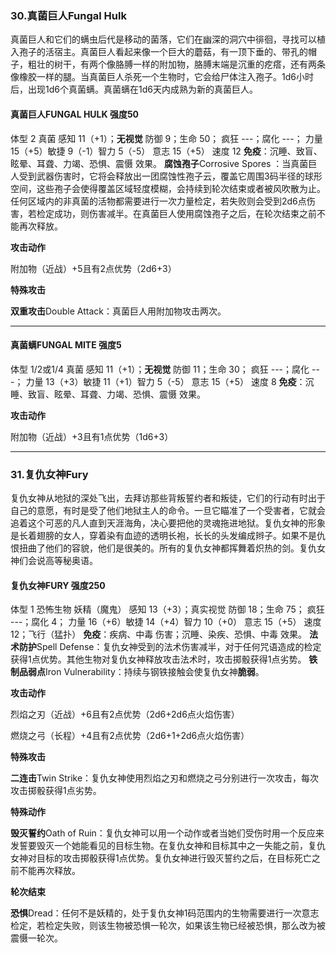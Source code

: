### 30.真菌巨人Fungal Hulk

​	真菌巨人和它们的螨虫后代是移动的菌落，它们在幽深的洞穴中徘徊，寻找可以植入孢子的活宿主。真菌巨人看起来像一个巨大的蘑菇，有一顶下垂的、带孔的帽子，粗壮的树干，有两个像胳膊一样的附加物，胳膊末端是沉重的疙瘩，还有两条像橡胶一样的腿。当真菌巨人杀死一个生物时，它会给尸体注入孢子。1d6小时后，出现1d6个真菌螨。真菌螨在1d6天内成熟为新的真菌巨人。

#### 真菌巨人FUNGAL HULK     强度50

体型 2	真菌
感知 11（+1）；**无视觉**
防御 9；生命 50； 疯狂 ---；腐化 ---；
力量 15（+5）敏捷 9（-1）智力 5（-5） 意志 15（+5）
速度 12
**免疫**：沉睡、致盲、眩晕、耳聋、力竭、恐惧、震慑 效果。
**腐蚀孢子**Corrosive Spores ：当真菌巨人受到武器伤害时，它将会释放出一团腐蚀性孢子云，覆盖它周围3码半径的球形空间，这些孢子会使得覆盖区域轻度模糊，会持续到轮次结束或者被风吹散为止。任何区域内的非真菌的活物都需要进行一次力量检定，若失败则会受到2d6点伤害，若检定成功，则伤害减半。在真菌巨人使用腐蚀孢子之后，在轮次结束之前不能再次释放。

**攻击动作**

附加物（近战）+5且有2点优势（2d6+3）

**特殊攻击**

**双重攻击**Double Attack：真菌巨人用附加物攻击两次。

***

#### 真菌螨FUNGAL MITE     强度5

体型 1/2或1/4	真菌
感知 11（+1）；**无视觉**
防御 11；生命 30； 疯狂 ---；腐化 ---；
力量 13（+3）敏捷 11（+1）智力 5（-5） 意志 15（+5）
速度 8
**免疫**：沉睡、致盲、眩晕、耳聋、力竭、恐惧、震慑 效果。

**攻击动作**

附加物（近战）+3且有1点优势（1d6+3）

***

### 31.复仇女神Fury

​	复仇女神从地狱的深处飞出，去拜访那些背叛誓约者和叛徒，它们的行动有时出于自己的意愿，有时是受了他们地狱主人的命令。一旦它瞄准了一个受害者，它就会追着这个可恶的凡人直到天涯海角，决心要把他的灵魂拖进地狱。复仇女神的形象是长着翅膀的女人，穿着染有血迹的透明长袍，长长的头发编成辫子。如果不是仇恨扭曲了他们的容貌，他们是很美的。所有的复仇女神都挥舞着炽热的剑。
​	复仇女神们会说高等秘奥语。

#### 复仇女神FURY     强度250

体型 1	恐怖生物	妖精（魔鬼）
感知 13（+3）；真实视觉
防御 18；生命 75； 疯狂 ---；腐化 4；
力量 16（+6）敏捷 14（+4）智力 10（+0） 意志 15（+5）
速度 12；飞行（猛扑）
**免疫**：疾病、中毒 伤害；沉睡、染疾、恐惧、中毒 效果。
**法术防护**Spell Defense：复仇女神受到的法术伤害减半，对于任何咒语造成的检定获得1点优势。其他生物对复仇女神释放攻击法术时，攻击掷骰获得1点劣势。
**铁制品弱点**Iron Vulnerability：持续与钢铁接触会使复仇女神**脆弱**。

**攻击动作**

烈焰之刃（近战）+6且有2点优势（2d6+2d6点火焰伤害）

燃烧之弓（长程）+4且有2点优势（2d6+1+2d6点火焰伤害）

**特殊攻击**

**二连击**Twin Strike：复仇女神使用烈焰之刃和燃烧之弓分别进行一次攻击，每次攻击掷骰获得1点劣势。

**特殊动作**

**毁灭誓约**Oath of Ruin：复仇女神可以用一个动作或者当她们受伤时用一个反应来发誓要毁灭一个她能看见的目标生物。在复仇女神和目标其中之一失能之前，复仇女神对目标的攻击掷骰获得1点优势。复仇女神进行毁灭誓约之后，在目标死亡之前不能再次释放。

**轮次结束**

**恐惧**Dread：任何不是妖精的，处于复仇女神1码范围内的生物需要进行一次意志检定，若检定失败，则该生物被恐惧一轮次，如果该生物已经被恐惧，那么改为被震慑一轮次。